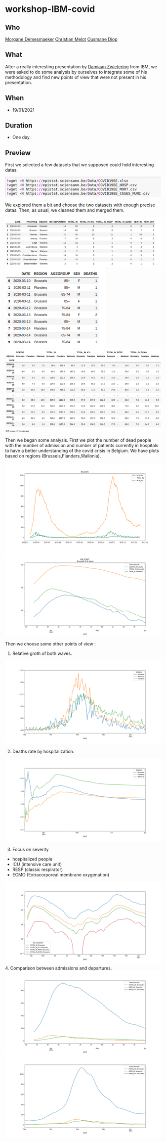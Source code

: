 # workshop-IBM-covid


## Who

[Morgane Demesmaeker](https://github.com/Demesmaeker?tab=repositories)
[Christian Melot](https://github.com/Ezamey?tab=repositories)
[Ousmane Diop](https://github.com/Nooreyni)

## What

After a really interesting presentation by [Damiaan Zwietering](https://gitlab.com/dzwietering/corona) from IBM, we were asked to do some analysis by ourselves to integrate some of his methodology and find new points of view that were not present in his presentation.

## When
- 19/01/2021

## Duration
- One day.

## Preview

First we selected a few datasets that we supposed could hold interesting datas.

![img](img/01_datasets.png)

We explored them a bit and choose the two datasets with enough precise datas. Then, as usual, we cleaned them and merged them. 

![img](img/02_Hosp_Datasets.png)
![img](img/03_Death_dataset.png)
![img](img/04_final_df.png)

Then we began some analysis. 
First we plot the number of dead people with the number of admission and number of patients currently in hospitals to have a better understanding of the covid crisis in Belgium.
We have plots based on regions (Brussels,Flanders,Wallonia).

![img](img/deaths_Bruss.png)
![img](img/log_bruss_first.png)

Then we choose some other points of view :
1. Relative groth of both waves.

![img](img/deaths_relgrowth_secondwave.png)

2. Deaths rate by hospitalization.

![img](img/deathrate_hosp_first.png)

3. Focus on severity
 - hospitalized people
 - ICU (intensive care unit)
 - RESP (classic respirator)
 - ECMO (Extracorporeal membrane oxygenation)

![img](img/severity_brussels.png)
4. Comparison between admissions and departures.
![img](img/in_out_brussels_first.png)
![img](img/in_out_brussels_second.png)

